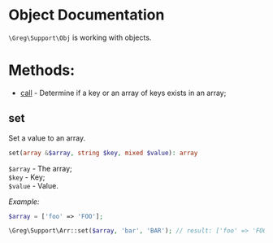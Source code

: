 # Object Documentation

`\Greg\Support\Obj` is working with objects.

# Methods:

* [call](#call) - Determine if a key or an array of keys exists in an array;

## set

Set a value to an array.

```php
set(array &$array, string $key, mixed $value): array
```

`$array` - The array;  
`$key` - Key;  
`$value` - Value.

_Example:_

```php
$array = ['foo' => 'FOO'];

\Greg\Support\Arr::set($array, 'bar', 'BAR'); // result: ['foo' => 'FOO', 'bar' => 'BAR']
```
